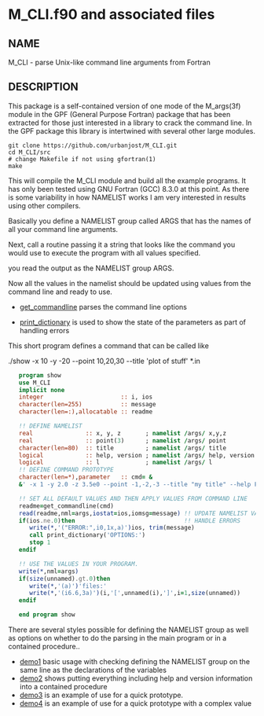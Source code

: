 
# M_CLI.f90 and associated files

## NAME

   M_CLI - parse Unix-like command line arguments from Fortran

## DESCRIPTION

This package is a self-contained version of one mode of the M_args(3f)
module in the GPF (General Purpose Fortran) package that has been
extracted for those just interested in a library to crack the command
line. In the GPF package this library is intertwined with several other
large modules.

    git clone https://github.com/urbanjost/M_CLI.git
    cd M_CLI/src
    # change Makefile if not using gfortran(1)
    make

This will compile the M_CLI module and build all the example programs.
It has only been tested using GNU Fortran (GCC) 8.3.0 at this point.
As there is some variability in how NAMELIST works I am very interested
in results using other compilers.

Basically you define a NAMELIST group called ARGS that has the names of
all your command line arguments.

Next, call a routine passing it a string that looks like the command
you would use to execute the program with all values specified.

you read the output as the NAMELIST group ARGS.

Now all the values in the namelist should be updated using values from the
command line and ready to use.

- [get_commandline](md/get_commandline.md) parses the command line options

- [print_dictionary](md/print_dictionary.md) is used to show the state
  of the parameters as part of handling errors

This short program defines a command that can be called like

   ./show -x 10 -y -20 --point 10,20,30 --title 'plot of stuff' *.in

```fortran
   program show
   use M_CLI
   implicit none
   integer                      :: i, ios
   character(len=255)           :: message
   character(len=:),allocatable :: readme

   !! DEFINE NAMELIST
   real               :: x, y, z       ; namelist /args/ x,y,z
   real               :: point(3)      ; namelist /args/ point
   character(len=80)  :: title         ; namelist /args/ title
   logical            :: help, version ; namelist /args/ help, version
   logical            :: l             ; namelist /args/ l
   !! DEFINE COMMAND PROTOTYPE
   character(len=*),parameter   :: cmd= &
   &' -x 1 -y 2.0 -z 3.5e0 --point -1,-2,-3 --title "my title" --help F --version F -l F'

   !! SET ALL DEFAULT VALUES AND THEN APPLY VALUES FROM COMMAND LINE
   readme=get_commandline(cmd)
   read(readme,nml=args,iostat=ios,iomsg=message) !! UPDATE NAMELIST VARIABLES
   if(ios.ne.0)then                               !! HANDLE ERRORS
      write(*,'("ERROR:",i0,1x,a)')ios, trim(message)
      call print_dictionary('OPTIONS:')
      stop 1
   endif

   !! USE THE VALUES IN YOUR PROGRAM.
   write(*,nml=args)  
   if(size(unnamed).gt.0)then
      write(*,'(a)')'files:'
      write(*,'(i6.6,3a)')(i,'[',unnamed(i),']',i=1,size(unnamed))
   endif

   end program show
```

There are several styles possible for defining the NAMELIST group as well as
options on whether to do the parsing in the main program or in a contained procedure..

- [demo1](src/PROGRAMS/demo1.f90) basic usage with checking defining the NAMELIST group 
                                  on the same line as the declarations of the variables
- [demo2](src/PROGRAMS/demo2.f90) shows putting everything including help and version
                                  information into a contained procedure
- [demo3](src/PROGRAMS/demo3.f90) is an example of use for a quick prototype.
- [demo4](src/PROGRAMS/demo4.f90) is an example of use for a quick prototype with a complex value
